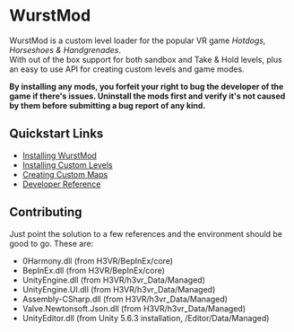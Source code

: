 # WurstMod
WurstMod is a custom level loader for the popular VR game _Hotdogs, Horseshoes & Handgrenades_.  
With out of the box support for both sandbox and Take & Hold levels, plus an easy to use API for creating custom levels and game modes.

**By installing any mods, you forfeit your right to bug the developer of the game if there's issues. Uninstall the mods first and verify it's not caused by them before submitting a bug report of any kind.**


## Quickstart Links
- [Installing WurstMod](https://github.com/Nolenz/WurstMod/wiki/Installing-WurstMod)
- [Installing Custom Levels](https://github.com/Nolenz/WurstMod/wiki/Installing-Custom-Levels)
- [Creating Custom Maps]()
- [Developer Reference](https://github.com/Nolenz/WurstMod/wiki/Developer-References)

## Contributing

Just point the solution to a few references and the environment should be good to go. These are:
- 0Harmony.dll (from H3VR/BepInEx/core)
- BepInEx.dll (from H3VR/BepInEx/core)
- UnityEngine.dll (from H3VR/h3vr_Data/Managed)
- UnityEngine.UI.dll (from H3VR/h3vr_Data/Managed)
- Assembly-CSharp.dll (from H3VR/h3vr_Data/Managed)
- Valve.Newtonsoft.Json.dll (from H3VR/h3vr_Data/Managed)
- UnityEditor.dll (from Unity 5.6.3 installation, /Editor/Data/Managed)